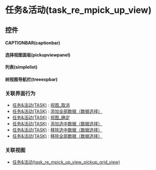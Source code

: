 # 任务&活动(task_re_mpick_up_view)  <!-- {docsify-ignore-all} -->



## 控件
#### CAPTIONBAR(captionbar)
#### 选择视图面板(pickupviewpanel)
#### 列表(simplelist)
#### 树视图导航栏(treeexpbar)


### 关联界面行为
  * [任务&活动(TASK)](module/crm/task) : [视图_取消](module/crm/task#界面行为)
  * [任务&活动(TASK)](module/crm/task) : [添加全部数据（数据选择）](module/crm/task#界面行为)
  * [任务&活动(TASK)](module/crm/task) : [视图_确定](module/crm/task#界面行为)
  * [任务&活动(TASK)](module/crm/task) : [添加选中数据（数据选择）](module/crm/task#界面行为)
  * [任务&活动(TASK)](module/crm/task) : [移除选中数据（数据选择）](module/crm/task#界面行为)
  * [任务&活动(TASK)](module/crm/task) : [移除全部数据（数据选择）](module/crm/task#界面行为)

### 关联视图
  * [任务&活动(task_re_mpick_up_view_pickup_grid_view)](app/view/task_re_mpick_up_view_pickup_grid_view)

<script>
 const { createApp } = Vue
  createApp({
    data() {
      return {

      }
    }
  }).use(ElementPlus).mount('#app')
</script>